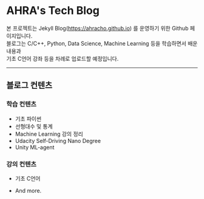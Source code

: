 # AHRA's Tech Blog

본 프로젝트는 Jekyll Blog(https://ahracho.github.io) 를 운영하기 위한 Github 페이지입니다.  
블로그는 C/C++, Python, Data Science, Machine Learning 등을 학습하면서 배운 내용과  
기초 C언어 강좌 등을 차례로 업로드할 예정입니다.  

---

## 블로그 컨텐츠
### 학습 컨텐츠
* 기초 파이썬
* 선형대수 및 통계
* Machine Learning 강의 정리
* Udacity Self-Driving Nano Degree
* Unity ML-agent

### 강의 컨텐츠
* 기초 C언어

* And more.
